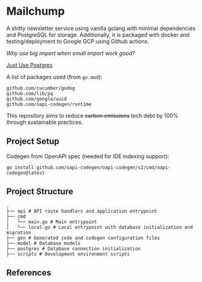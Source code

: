 # Mailchump

A shitty newsletter service using vanilla golang with minimal dependencies
and PostgreSQL for storage. Additionally, it is packaged with docker and testing/deployment
to Google GCP using Github actions.

_Why use big import when small import work good?_

[Just Use Postgres](https://mccue.dev/pages/8-16-24-just-use-postgres)

A list of packages used (from `go.mod`):
```text
github.com/cucumber/godog
github.com/lib/pq
github.com/google/uuid
github.com/oapi-codegen/runtime
```

This repository aims to reduce ~~carbon emissions~~ tech debt by 100% through sustainable practices.

## Project Setup
Codegen from OpenAPI spec (needed for IDE indexing support):
```
go install github.com/oapi-codegen/oapi-codegen/v2/cmd/oapi-codegen@latest
```

## Project Structure
```
.
├── api # API route handlers and application entrypoint
├── cmd
│   └── main.go # Main entrypoint
│   └── local.go # Local entrypoint with database initialization and migration
├── gen # Generated code and codegen configuration files
├── model # Database models
├── postgres # Database connection initialization
├── scripts # Development environment scripts
```

## References

